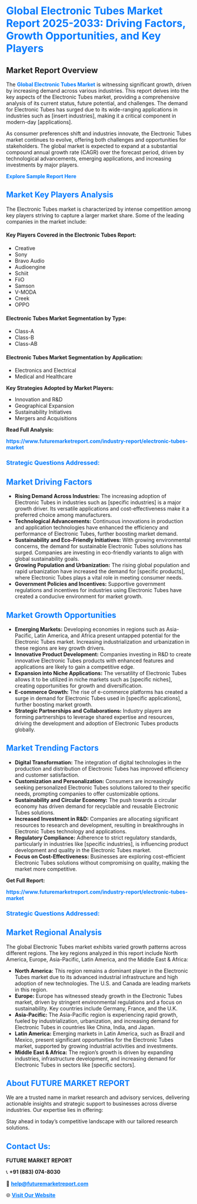 <h1 style="color: #007BFF;">Global Electronic Tubes Market Report 2025-2033: Driving Factors, Growth Opportunities, and Key Players</h1>

<section id="overview">
<h2>Market Report Overview</h2>
<p>The <a href="https://www.futuremarketreport.com/industry-report/electronic-tubes-market" style="color: #007BFF; text-decoration: none;"><strong>Global Electronic Tubes Market</strong></a> is witnessing significant growth, driven by increasing demand across various industries. This report delves into the key aspects of the Electronic Tubes market, providing a comprehensive analysis of its current status, future potential, and challenges. The demand for Electronic Tubes has surged due to its wide-ranging applications in industries such as [insert industries], making it a critical component in modern-day [applications].</p>
<p>As consumer preferences shift and industries innovate, the Electronic Tubes market continues to evolve, offering both challenges and opportunities for stakeholders. The global market is expected to expand at a substantial compound annual growth rate (CAGR) over the forecast period, driven by technological advancements, emerging applications, and increasing investments by major players.</p>
</section>

<section id="overview">
<p><a href="https://www.futuremarketreport.com/request-sample/reportId=76302" style="color: #007BFF; text-decoration: none;"><strong>Explore Sample Report Here</strong></a></p>
</section>

<section id="key-players">
<h2 style="color: #007BFF;">Market Key Players Analysis</h2>
<p>The Electronic Tubes market is characterized by intense competition among key players striving to capture a larger market share. Some of the leading companies in the market include:</p>
<h4>Key Players Covered in the Electronic Tubes Report:</h4>
<ul><li>Creative</li><li>Sony</li><li>Bravo Audio</li><li>Audioengine</li><li>Schiit</li><li>FiiO</li><li>Samson</li><li>V-MODA</li><li>Creek</li><li>OPPO</li></ul>
<h4>Electronic Tubes Market Segmentation by Type:</h4>
<ul><li>Class-A</li><li>Class-B</li><li>Class-AB</li></ul>

<h4>Electronic Tubes Market Segmentation by Application:</h4>
<ul><li>Electronics and Electrical</li><li>Medical and Healthcare</li></ul>
<p><strong>Key Strategies Adopted by Market Players:</strong></p>
<ul>
<li>Innovation and R&D</li>
<li>Geographical Expansion</li>
<li>Sustainability Initiatives</li>
<li>Mergers and Acquisitions</li>
</ul>
</section>

<section>
<p><strong>Read Full Analysis: </strong></p><a href="https://www.futuremarketreport.com/industry-report/electronic-tubes-market" style="color: #007BFF; text-decoration: none;"><strong>https://www.futuremarketreport.com/industry-report/electronic-tubes-market</strong></a>
<h3 style="color: #007BFF;">Strategic Questions Addressed:</h3>
</section>

<section id="driving-factors">
<h2 style="color: #007BFF;">Market Driving Factors</h2>
<ul>
<li><strong>Rising Demand Across Industries:</strong> The increasing adoption of Electronic Tubes in industries such as [specific industries] is a major growth driver. Its versatile applications and cost-effectiveness make it a preferred choice among manufacturers.</li>
<li><strong>Technological Advancements:</strong> Continuous innovations in production and application technologies have enhanced the efficiency and performance of Electronic Tubes, further boosting market demand.</li>
<li><strong>Sustainability and Eco-Friendly Initiatives:</strong> With growing environmental concerns, the demand for sustainable Electronic Tubes solutions has surged. Companies are investing in eco-friendly variants to align with global sustainability goals.</li>
<li><strong>Growing Population and Urbanization:</strong> The rising global population and rapid urbanization have increased the demand for [specific products], where Electronic Tubes plays a vital role in meeting consumer needs.</li>
<li><strong>Government Policies and Incentives:</strong> Supportive government regulations and incentives for industries using Electronic Tubes have created a conducive environment for market growth.</li>
</ul>
</section>

<section id="growth-opportunities">
<h2 style="color: #007BFF;">Market Growth Opportunities</h2>
<ul>
<li><strong>Emerging Markets:</strong> Developing economies in regions such as Asia-Pacific, Latin America, and Africa present untapped potential for the Electronic Tubes market. Increasing industrialization and urbanization in these regions are key growth drivers.</li>
<li><strong>Innovative Product Development:</strong> Companies investing in R&D to create innovative Electronic Tubes products with enhanced features and applications are likely to gain a competitive edge.</li>
<li><strong>Expansion into Niche Applications:</strong> The versatility of Electronic Tubes allows it to be utilized in niche markets such as [specific niches], creating opportunities for growth and diversification.</li>
<li><strong>E-commerce Growth:</strong> The rise of e-commerce platforms has created a surge in demand for Electronic Tubes used in [specific applications], further boosting market growth.</li>
<li><strong>Strategic Partnerships and Collaborations:</strong> Industry players are forming partnerships to leverage shared expertise and resources, driving the development and adoption of Electronic Tubes products globally.</li>
</ul>
</section>

<section id="trending-factors">
<h2 style="color: #007BFF;">Market Trending Factors</h2>
<ul>
<li><strong>Digital Transformation:</strong> The integration of digital technologies in the production and distribution of Electronic Tubes has improved efficiency and customer satisfaction.</li>
<li><strong>Customization and Personalization:</strong> Consumers are increasingly seeking personalized Electronic Tubes solutions tailored to their specific needs, prompting companies to offer customizable options.</li>
<li><strong>Sustainability and Circular Economy:</strong> The push towards a circular economy has driven demand for recyclable and reusable Electronic Tubes solutions.</li>
<li><strong>Increased Investment in R&D:</strong> Companies are allocating significant resources to research and development, resulting in breakthroughs in Electronic Tubes technology and applications.</li>
<li><strong>Regulatory Compliance:</strong> Adherence to strict regulatory standards, particularly in industries like [specific industries], is influencing product development and quality in the Electronic Tubes market.</li>
<li><strong>Focus on Cost-Effectiveness:</strong> Businesses are exploring cost-efficient Electronic Tubes solutions without compromising on quality, making the market more competitive.</li>
</ul>
</section>

<section>
<p><strong>Get Full Report: </strong></p><a href="https://www.futuremarketreport.com/industry-report/electronic-tubes-market" style="color: #007BFF; text-decoration: none;"><strong>https://www.futuremarketreport.com/industry-report/electronic-tubes-market</strong></a>
<h3 style="color: #007BFF;">Strategic Questions Addressed:</h3>
</section>


<section id="regional-analysis">
<h2 style="color: #007BFF;">Market Regional Analysis</h2>
<p>The global Electronic Tubes market exhibits varied growth patterns across different regions. The key regions analyzed in this report include North America, Europe, Asia-Pacific, Latin America, and the Middle East & Africa:</p>
<ul>
<li><strong>North America:</strong> This region remains a dominant player in the Electronic Tubes market due to its advanced industrial infrastructure and high adoption of new technologies. The U.S. and Canada are leading markets in this region.</li>
<li><strong>Europe:</strong> Europe has witnessed steady growth in the Electronic Tubes market, driven by stringent environmental regulations and a focus on sustainability. Key countries include Germany, France, and the U.K.</li>
<li><strong>Asia-Pacific:</strong> The Asia-Pacific region is experiencing rapid growth, fueled by industrialization, urbanization, and increasing demand for Electronic Tubes in countries like China, India, and Japan.</li>
<li><strong>Latin America:</strong> Emerging markets in Latin America, such as Brazil and Mexico, present significant opportunities for the Electronic Tubes market, supported by growing industrial activities and investments.</li>
<li><strong>Middle East & Africa:</strong> The region’s growth is driven by expanding industries, infrastructure development, and increasing demand for Electronic Tubes in sectors like [specific sectors].</li>
</ul>
</section>

<footer>
<h2 style="color: #007BFF;">About FUTURE MARKET REPORT</h2>
<p>We are a trusted name in market research and advisory services, delivering actionable insights and strategic support to businesses across diverse industries. Our expertise lies in offering:</p>

<p>Stay ahead in today’s competitive landscape with our tailored research solutions.</p>

<h2 style="color: #007BFF;">Contact Us:</h2>
<p><strong>FUTURE MARKET REPORT</strong></p>
<p>📞 <strong>+91 (883) 074-8030</strong></p>
<p>📧 <strong><a href="mailto:help@futuremarketreport.com" style="color: #007BFF;">help@futuremarketreport.com</a></strong></p>
<p>🌐 <strong><a href="https://www.futuremarketreport.com/" style="color: #007BFF;">Visit Our Website</a></strong></p>
</footer>